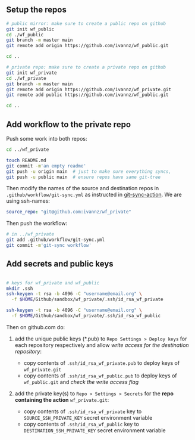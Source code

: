 Setup the repos
---------------

```bash
# public mirror: make sure to create a public repo on github
git init wf_public
cd ./wf_public
git branch -m master main
git remote add origin https://github.com/ivannz/wf_public.git

cd ..

# private repo: make sure to create a private repo on github
git init wf_private
cd ./wf_private
git branch -m master main
git remote add origin https://github.com/ivannz/wf_private.git
git remote add public https://github.com/ivannz/wf_public.git

cd ..
```

Add workflow to the private repo
--------------------------------
Push some work into both repos:
```bash
cd ../wf_private

touch README.md
git commit -m'an empty readme'
git push -u origin main  # just to make sure everything syncs,
git push -u public main  # ensure repos have same git-tree
```

Then modify the names of the source and destination repos in `.github/workflow/git-sync.yml` as instructed in [git-sync-action](https://github.com/marketplace/actions/git-sync-action). We are using ssh-names:
```yaml
source_repo: "git@github.com:ivannz/wf_private"
```

Then push the workflow:
```bash
# in ../wf_private
git add .github/workflow/git-sync.yml
git commit -m'git-sync workflow'
```

Add secrets and public keys
---------------------------

```bash

# keys for wf_private and wf_public
mkdir .ssh
ssh-keygen -t rsa -b 4096 -C "username@email.org" \
  -f $HOME/Github/sandbox/wf_private/.ssh/id_rsa_wf_private

ssh-keygen -t rsa -b 4096 -C "username@email.org" \
  -f $HOME/Github/sandbox/wf_private/.ssh/id_rsa_wf_public
```

Then on github.com do:
1. add the unique public keys (\*.pub) to `Repo Settings > Deploy keys` for each repository respectively and allow *write access for the destination repository*:
    * copy contents of `.ssh/id_rsa_wf_private.pub` to deploy keys of `wf_private.git`
    * copy contents of `.ssh/id_rsa_wf_public.pub` to deploy keys of `wf_public.git` and *check the write access flag*

2. add the private key(s) to `Repo > Settings > Secrets` for the **repo containing the action** `wf_private.git`:
    * copy contents of `.ssh/id_rsa_wf_private` key to `SOURCE_SSH_PRIVATE_KEY` secret environment variable
    * copy contents of `.ssh/id_rsa_wf_public` key to `DESTINATION_SSH_PRIVATE_KEY` secret environment variable

